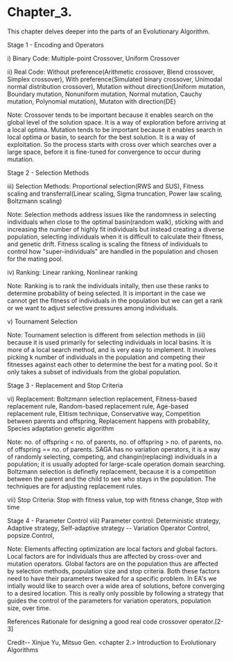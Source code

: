 # Chapter_3.
This chapter delves deeper into the parts of an Evolutionary Algorithm. 

Stage 1 - Encoding and Operators

i) Binary Code: Multiple-point Crossover, Uniform Crossover

ii) Real Code: Without preference(Arithmetic crossover, Blend crossover, Simplex crossover), With preference(Simulated binary crossover, Unimodal normal distribution crossover), Mutation without direction(Uniform mutation, Boundary mutation, Nonuniform mutation, Normal mutation, Cauchy mutation, Polynomial mutation), Mutaton with direction(DE)

Note: 
Crossover tends to be important because it enables search on the global level of the solution space. It is a way of exploration before arriving at a local optima. 
Mutation tends to be important because it enables search in local optima or basin, to search for the best solution. It is a way of exploitation. 
So the process starts with cross over which searches over a large space, before it is fine-tuned for convergence to occur during mutation.



Stage 2 - Selection Methods

iii) Selection Methods: Proportional selection(RWS and SUS), Fitness scaling and transferral(Linear scaling, Sigma truncation, Power law scaling, Boltzmann scaling)

Note:
Selection methods address issues like the randomness in selecting individuals when close to the optimal basin(random walk), sticking with and increasing the number of highly fit individuals but instead creating a diverse population, selecting individuals when it is difficult to calculate their fitness, and genetic drift. 
Fitness scaling is scaling the fitness of individuals to control how "super-individuals" are handled in the population and chosen for the mating pool. 

iv) Ranking: Linear ranking, Nonlinear ranking

Note:
Ranking is to rank the individuals initally, then use these ranks to determine probability of being selected. It is important in the case we cannot get the fitness of individuals in the population but we can get a rank or we want to adjust selective pressures among individuals. 

v) Tournament Selection

Note:
Tournament selection is different from selection methods in (iii) because it is used primarily for selecting individuals in local basins. It is more of a local search method, and is very easy to implement. It involves picking k number of individuals in the population and competing their fitnesses against each other to determine the best for a mating pool. So it only takes a subset of individuals from the global population. 


Stage 3 - Replacement and Stop Criteria

vi) Replacement: Boltzmann selection replacement, Fitness-based replacement rule, Random-based replacement rule, Age-based replacement rule, Elitism technique, Conservative way, Competition between parents and offspring, Replacement happens with probability, Species adaptation genetic algorithm

Note: 
no. of offspring < no. of parents, no. of offspring > no. of parents, no. of offspring == no. of parents.
SAGA has no variation operators, it is a way of randomly selecting, competing, and changin(replacing) individuals in a population; it is usually adopted for large-scale operation domain searching. Boltzmann selection is definetly replacement, because it is a competition between the parent and the child to see who stays in the population. 
The techniques are for adjusting replacement rules. 

vii) Stop Criteria: Stop with fitness value, top with fitness change, Stop with time


Stage 4 - Parameter Control
viii) Parameter control: Deterministic strategy, Adaptive strategy, Self-adaptive strategy -- Variation Operator Control, popsize Control, 

Note: 
Elements affecting optimization are local factors and global factors. Local factors are for individuals thus are affected by cross-over and mutation operators. Global factors are on the population thus are affected by selection methods, population size and stop criteria. Both these factors need to have their parameters tweaked for a specific problem. In EA's we intially would like to search over a wide area of solutions, before converging to a desired location. This is really only possible by following a strategy that guides the control of the parameters for variation operators, population size, over time. 


References
Rationale for designing a good real code crossover operator.[2-3]

Credit--
Xinjue Yu, Mitsuo Gen. <chapter 2.> Introduction to Evolutionary Algorithms

